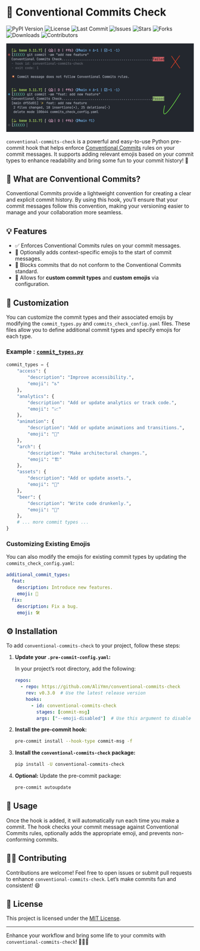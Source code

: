 # 🎉 Conventional Commits Check

![PyPI Version](https://img.shields.io/pypi/v/conventional-commits-check)
![License](https://img.shields.io/github/license/AliYmn/conventional-commits-check)
![Last Commit](https://img.shields.io/github/last-commit/AliYmn/conventional-commits-check)
![Issues](https://img.shields.io/github/issues/AliYmn/conventional-commits-check)
![Stars](https://img.shields.io/github/stars/AliYmn/conventional-commits-check?style=social)
![Forks](https://img.shields.io/github/forks/AliYmn/conventional-commits-check?style=social)
![Downloads](https://img.shields.io/pypi/dm/conventional-commits-check)
![Contributors](https://img.shields.io/github/contributors/AliYmn/conventional-commits-check)

![Result Image](https://raw.githubusercontent.com/AliYmn/conventional-commits-check/master/images/demo.png)

`conventional-commits-check` is a powerful and easy-to-use Python pre-commit hook that helps enforce [Conventional Commits](https://www.conventionalcommits.org/) rules on your commit messages. It supports adding relevant emojis based on your commit types to enhance readability and bring some fun to your commit history! 🚀

## 📜 What are Conventional Commits?

Conventional Commits provide a lightweight convention for creating a clear and explicit commit history. By using this hook, you'll ensure that your commit messages follow this convention, making your versioning easier to manage and your collaboration more seamless.

## 💡 Features

- ✅ Enforces Conventional Commits rules on your commit messages.
- 🎨 Optionally adds context-specific emojis to the start of commit messages.
- 🛑 Blocks commits that do not conform to the Conventional Commits standard.
- 🔧 Allows for **custom commit types** and **custom emojis** via configuration.

## 🔧 Customization

You can customize the commit types and their associated emojis by modifying the `commit_types.py` and `commits_check_config.yaml` files. These files allow you to define additional commit types and specify emojis for each type.

### Example : [`commit_types.py`](https://github.com/AliYmn/conventional-commits-check/blob/master/conventional_commits_check/commit_types.py)

```python
commit_types = {
    "access": {
        "description": "Improve accessibility.",
        "emoji": "♿️"
    },
    "analytics": {
        "description": "Add or update analytics or track code.",
        "emoji": "📈"
    },
    "animation": {
        "description": "Add or update animations and transitions.",
        "emoji": "💫"
    },
    "arch": {
        "description": "Make architectural changes.",
        "emoji": "🏗️"
    },
    "assets": {
        "description": "Add or update assets.",
        "emoji": "🍱"
    },
    "beer": {
        "description": "Write code drunkenly.",
        "emoji": "🍻"
    },
    # ... more commit types ...
}
```

### Customizing Existing Emojis

You can also modify the emojis for existing commit types by updating the `commits_check_config.yaml`:

```yaml
additional_commit_types:
  feat:
    description: Introduce new features.
    emoji: 🎉
  fix:
    description: Fix a bug.
    emoji: 🛠️
```

## ⚙️ Installation

To add `conventional-commits-check` to your project, follow these steps:

1. **Update your `.pre-commit-config.yaml`:**

   In your project’s root directory, add the following:

   ```yaml
   repos:
     - repo: https://github.com/AliYmn/conventional-commits-check
       rev: v0.3.0  # Use the latest release version
       hooks:
         - id: conventional-commits-check
           stages: [commit-msg]
           args: ["--emoji-disabled"]  # Use this argument to disable emojis
   ```

2. **Install the pre-commit hook:**

   ```bash
   pre-commit install --hook-type commit-msg -f
   ```

3. **Install the `conventional-commits-check` package:**

   ```bash
   pip install -U conventional-commits-check
   ```

4. **Optional:** Update the pre-commit package:

   ```bash
   pre-commit autoupdate
   ```

## 🚀 Usage

Once the hook is added, it will automatically run each time you make a commit. The hook checks your commit message against Conventional Commits rules, optionally adds the appropriate emoji, and prevents non-conforming commits.

## 👨‍💻 Contributing

Contributions are welcome! Feel free to open issues or submit pull requests to enhance `conventional-commits-check`. Let’s make commits fun and consistent! 😄

## 📜 License

This project is licensed under the [MIT License](LICENSE).

---

Enhance your workflow and bring some life to your commits with `conventional-commits-check`! 🎉✨🐛
